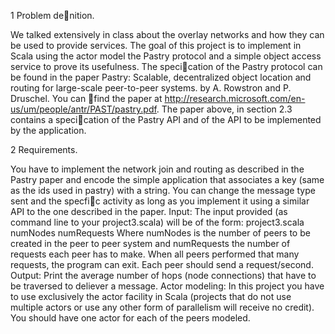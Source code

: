 1 Problem denition.

We talked extensively in class about the overlay networks and how they can be used to provide services. The goal of this project is to implement in Scala using the actor model the Pastry protocol and a simple object access service to prove its usefulness.
The specication of the Pastry protocol can be found in the paper Pastry: Scalable, decentralized object location and routing for large-scale peer-to-peer systems. by A. Rowstron and P. Druschel. You can find the paper at http://research.microsoft.com/en-us/um/people/antr/PAST/pastry.pdf.
The paper above, in section 2.3 contains a specication of the Pastry API
and of the API to be implemented by the application.

2 Requirements.

You have to implement the network join and routing as described in the Pastry
paper and encode the simple application that associates a key (same as the ids
used in pastry) with a string. You can change the message type sent and the specfic activity as long as you implement it using a similar API to the one described in the paper.
Input: The input provided (as command line to your project3.scala) will be of the form:
project3.scala numNodes numRequests
Where numNodes is the number of peers to be created in the peer to peer system and numRequests the number of requests each peer has to make. When
all peers performed that many requests, the program can exit. Each peer should
send a request/second.
Output: Print the average number of hops (node connections) that have to be traversed to deliever a message.
Actor modeling: In this project you have to use exclusively the actor facility in Scala (projects that do not use multiple actors or use any other form of parallelism will receive no credit). You should have one actor for each of the peers modeled.

